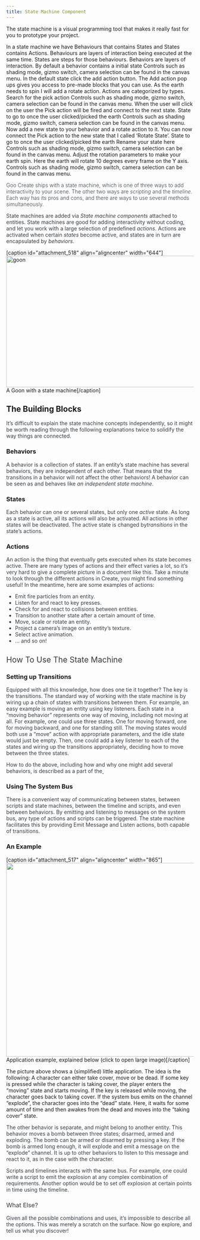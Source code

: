 ```yaml
---
title: State Machine Component
---
```


The state machine is a visual programming tool that makes it really fast for you to prototype your project.

In a state machine we have Behaviours that contains States and States contains Actions.
Behaviours are layers of interaction being executed at the same time.
States are steps for those behaviours.
Behaviors are layers of interaction.
By default a behavior contains a initial state
Controls such as shading mode, gizmo switch, camera selection can be found in the canvas menu.
In the default state click the add action button.
The Add action pop ups gives you access to pre-made blocks that you can use. As the earth needs to spin I will add a
rotate action.
Actions are categorized by types.
Search for the pick action
Controls such as shading mode, gizmo switch, camera selection can be found in the canvas menu.
When the user will click on the user the Pick action will be fired and connect to the next state.
State to go to once the user
clicked/picked the earth
Controls such as shading mode, gizmo switch, camera selection can be found in the canvas menu. Now add a new state to your behavior and a rotate action to it.
You can now connect the Pick action to the new state that I called ‘Rotate State’.
State to go to once the user
clicked/picked the earth
Rename your state here
Controls such as shading mode, gizmo switch, camera selection can be found in the canvas menu.
Adjust the rotation parameters to make your earth spin.
Here the earth will rotate 10 degrees every frame on the Y axis.
Controls such as shading mode, gizmo switch, camera selection can be found in the canvas menu.


<p class="page-header" style="font-weight: 300;color: #363b40">Goo Create ships with a state machine, which is one of three ways to add interactivity to your scene. The other two ways are <em>scripting</em> and the <em>timeline</em>. Each way has its pros and cons, and there are ways to use several methods simultaneously.</p>
<p style="color: #363b40">State machines are added via <em>State machine components</em> attached to entities. State machines are good for adding interactivity without coding, and let you work with a large selection of predefined <em>actions</em>. Actions are activated when certain <em>states</em> become active, and states are in turn are encapsulated by <em>behaviors</em>.</p>


[caption id="attachment_518" align="aligncenter" width="644"]<a href="http://goolabs.wpengine.com/learn/wp-content/uploads/sites/2/2014/07/goon.png"><img class="wp-image-518 size-full" src="http://goolabs.wpengine.com/learn/wp-content/uploads/sites/2/2014/07/goon.png" alt="goon" width="644" height="352" /></a> A Goon with a state machine[/caption]
<h2>The Building Blocks</h2>
<p style="color: #363b40">It’s difficult to explain the state machine concepts independently, so it might be worth reading through the following explanations twice to solidify the way things are connected.</p>

<h3>Behaviors</h3>
<p style="color: #363b40">A behavior is a collection of states. If an entity’s state machine has several behaviors, they are independent of each other. That means that the transitions in a behavior will not affect the other behaviors! A behavior can be seen as and behaves like <em>an independent state machine</em>.</p>

<h3>States</h3>
<p style="color: #363b40">Each behavior can one or several states, but only one <em>active</em> state. As long as a state is active, all its actions will also be activated. All actions in other states will be deactivated. The active state is changed by<em>transitions</em> in the state’s actions.</p>

<h3>Actions</h3>
<p style="color: #363b40">An action is the thing that eventually gets executed when its state becomes active. There are many types of actions and their effect varies a lot, so it’s very hard to give a complete picture in a document like this. Take a minute to look through the different actions in Create, you might find something useful! In the meantime, here are some examples of actions:</p>

<ul style="color: #363b40">
	<li>Emit fire particles from an entity.</li>
	<li>Listen for and react to key presses.</li>
	<li>Check for and react to collisions between entities.</li>
	<li>Transition to another state after a certain amount of time.</li>
	<li>Move, scale or rotate an entity.</li>
	<li>Project a camera’s image on an entity’s texture.</li>
	<li>Select active animation.</li>
	<li>… and so on!</li>
</ul>
<h2 id="how-to-use-the-state-machine" style="font-weight: 400;color: #363b40">How To Use The State Machine</h2>
<h3>Setting up Transitions</h3>
<p style="color: #363b40">Equipped with all this knowledge, how does one tie it together? The key is the transitions. The standard way of working with the state machine is by wiring up a chain of states with transitions between them. For example, an easy example is moving an entity using key listeners. Each state in a “moving behavior” represents one way of moving, including not moving at all. For example, one could use three states. One for moving forward, one for moving backward, and one for standing still. The moving states would both use a “move” action with appropriate parameters, and the idle state would just be empty. Then, one could add a key listener to each of the states and wiring up the transitions appropriately, deciding how to move between the three states.</p>
<p style="color: #363b40">How to do the above, including how and why one might add several behaviors, is described as a part of the<span style="text-decoration: underline"> </span></p>

<h3>Using The System Bus</h3>
<p style="color: #363b40">There is a convenient way of communicating between states, between scripts and state machines, between the timeline and scripts, and even between behaviors. By emitting and listening to messages on the system bus, any type of actions and scripts can be triggered. The state machine facilitates this by providing Emit Message and Listen actions, both capable of transitions.</p>

<h3>An Example</h3>
[caption id="attachment_517" align="aligncenter" width="865"]<a href="http://goolabs.wpengine.com/learn/wp-content/uploads/sites/2/2014/07/graph12.png"><img class="wp-image-517 size-large" src="http://goolabs.wpengine.com/learn/wp-content/uploads/sites/2/2014/07/graph12-1024x615.png" alt="" width="865" height="519" /></a> Application example, explained below (click to open large image)[/caption]

The picture above shows a (simplified) little application. The idea is the following: A character can either take cover, move or be dead. If some key is pressed while the character is taking cover, the player enters the “moving” state and starts moving. If the key is released while moving, the character goes back to taking cover. If the system bus emits on the channel “explode”, the character goes into the “dead” state. Here, it waits for some amount of time and then awakes from the dead and moves into the “taking cover” state.
<p style="color: #363b40;text-align: left">The other behavior is separate, and might belong to another entity. This behavior moves a bomb between three states; disarmed, armed and exploding. The bomb can be armed or disarmed by pressing a key. If the bomb is armed long enough, it will explode and emit a message on the “explode” channel. It is up to other behaviors to listen to this message and react to it, as in the case with the character.</p>
<p style="color: #363b40">Scripts and timelines interacts with the same bus. For example, one could write a script to emit the explosion at any complex combination of requirements. Another option would be to set off explosion at certain points in time using the timeline.</p>

<h3 id="what-else-" style="font-weight: 400;color: #363b40">What Else?</h3>
<p style="color: #363b40">Given all the possible combinations and uses, it’s impossible to describe all the options. This was merely a scratch on the surface. Now go explore, and tell us what you discover!</p>